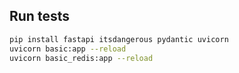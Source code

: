 ## Run tests

```bash
pip install fastapi itsdangerous pydantic uvicorn
uvicorn basic:app --reload
uvicorn basic_redis:app --reload
```
